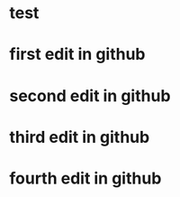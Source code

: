 # test
# first edit in github
# second edit in github 
# third edit in github
# fourth edit in github
#
